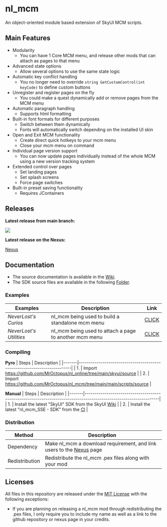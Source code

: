 # nl_mcm

An object-oriented module based extension of SkyUI MCM scripts.

## Main Features

* Modularity
	- You can have 1 Core MCM menu, and release other mods that can attach as pages to that menu
* Advanced state options
	- Allow several options to use the same state logic
* Automatic key conflict handling 
	- You no longer need to override `string GetCustomControl(int keyCode)` to define custom buttons
* Unregister and register pages on the fly 
	- You could make a quest dynamically add or remove pages from the MCM menu
* Automatic paragraph handling 
	- Supports html formatting
* Built-in font formats for different purposes
	- Switch between them dynamically
	- Fonts will automatically switch depending on the installed UI skin
* Open and Exit MCM functionality
	- Create direct quick hotkeys to your mcm menu
	- Close your mcm menu on command
* Individual page version support
	- You can now update pages individually instead of the whole MCM using a new version tracking system
* Extended control over pages
	- Set landing pages 
	- Set splash screens
	- Force page switches
* Built-in preset saving functionality
	- Requires JContainers

## Releases

**Latest release from main branch:**

[![](https://github.com/MrOctopus/nl_mcm/actions/workflows/ci.yml/badge.svg)](https://github.com/MrOctopus/nl_mcm/actions/workflows/ci.yml)

**Latest release on the Nexus:**

[Nexus](https://www.nexusmods.com/skyrimspecialedition/mods/49127)

## Documentation

* The source documentation is available in the [Wiki](https://github.com/MrOctopus/nl_mcm/wiki/1.-Home).
* The SDK source files are available in the following [Folder](https://github.com/MrOctopus/nl_mcm/tree/main/main/scripts/source).

### Examples

| Examples | Description | Link |
|-------------------------|--------------------------------------------------------|------------------------------------------------------------------------------|
| *NeverLost's Curios*    | nl_mcm being used to build a standalone mcm menu       | [CLICK](https://github.com/MrOctopus/nl_mcm/tree/main/examples/nl_curios)    |
| *NeverLost's Utilities* | nl_mcm being used to attach a page to another mcm menu | [CLICK](https://github.com/MrOctopus/nl_mcm/tree/main/examples/nl_utilities) |

### Compiling

**Pyro**
| Steps | Description                                                              |
|-------|--------------------------------------------------------------------------|
| 1.    | Import https://github.com/MrOctopus/nl_online/tree/main/skyui/source     |
| 2.    | Import https://github.com/MrOctopus/nl_mcm/tree/main/main/scripts/source |

**Manual**
| Steps | Description                                                                                                       |
|-------|-------------------------------------------------------------------------------------------------------------------|
| 1.    | Install the latest "SkyUI" SDK from the SkyUI [Wiki](https://github.com/schlangster/skyui/wiki)                   |
| 2.    | Install the latest "nl_mcm_SSE - SDK" from the [CI](https://github.com/MrOctopus/nl_mcm/actions/workflows/ci.yml?query=branch%3Amain) |

### Distribution

| Method         | Description                                                              |
|----------------|--------------------------------------------------------------------------|
| Dependency     | Make nl_mcm a download requirement, and link users to the [Nexus](https://www.nexusmods.com/skyrimspecialedition/mods/49127) page |
| Redistribution | Redistribute the nl_mcm .pex files along with your mod                   |

## Licenses

All files in this repository are released under the [MIT License](LICENSE.md) with the following exceptions:
* If you are planning on releasing a nl_mcm mod through redistributing the .pex files, I only require you to include my name as well as a link to the github repository or nexus page in your credits.
